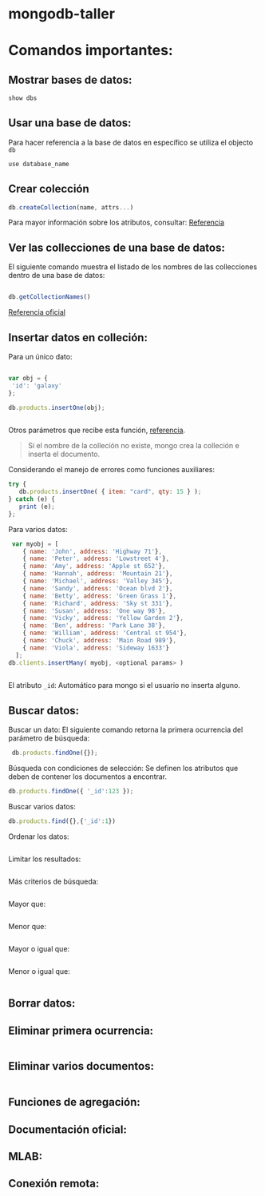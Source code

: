 # mongodb-taller

# Comandos importantes:
## Mostrar bases de datos: 
```javascript
show dbs
```
## Usar una base de datos: 

Para hacer referencia a la base de datos en específico se utiliza el objecto ` db `

```javascript
use database_name
```

## Crear colección
```javascript
db.createCollection(name, attrs...)
```
Para mayor información sobre los atributos, consultar: [Referencia](https://docs.mongodb.com/manual/reference/method/db.createCollection/)

## Ver las collecciones de una base de datos:

El siguiente comando muestra el listado de los nombres de las collecciones dentro de una base de datos:

```javascript

db.getCollectionNames()

```

[Referencia oficial](https://docs.mongodb.com/manual/reference/method/db.getCollectionNames/)

## Insertar datos en colleción:

Para un único dato:

```javascript

var obj = {
 'id': 'galaxy'
};

db.products.insertOne(obj);
       
```
Otros parámetros que recibe esta función, [referencia](https://docs.mongodb.com/manual/reference/method/db.collection.insertOne/).


> Si el nombre de la colleción no existe, mongo crea la colleción e inserta el documento.  
 



Considerando el manejo de errores como funciones auxiliares:

```javascript
try {
   db.products.insertOne( { item: "card", qty: 15 } );
} catch (e) {
   print (e);
};


```


Para varios datos:

```javascript
 var myobj = [
    { name: 'John', address: 'Highway 71'},
    { name: 'Peter', address: 'Lowstreet 4'},
    { name: 'Amy', address: 'Apple st 652'},
    { name: 'Hannah', address: 'Mountain 21'},
    { name: 'Michael', address: 'Valley 345'},
    { name: 'Sandy', address: 'Ocean blvd 2'},
    { name: 'Betty', address: 'Green Grass 1'},
    { name: 'Richard', address: 'Sky st 331'},
    { name: 'Susan', address: 'One way 98'},
    { name: 'Vicky', address: 'Yellow Garden 2'},
    { name: 'Ben', address: 'Park Lane 38'},
    { name: 'William', address: 'Central st 954'},
    { name: 'Chuck', address: 'Main Road 989'},
    { name: 'Viola', address: 'Sideway 1633'}
  ];
db.clients.insertMany( myobj, <optional params> ) 
        


```

El atributo `_id`: Automático para mongo si el usuario no inserta alguno.

## Buscar datos:
 Buscar un dato: El siguiente comando retorna la primera ocurrencia del parámetro de búsqueda:
 
 ```javascript
  db.products.findOne({});
 ```
 
 Búsqueda con condiciones de selección:
 Se definen los atributos que deben de contener los documentos a encontrar.
  ```javascript
  db.products.findOne({ '_id':123 });
 ```
 Buscar varios datos:
 
 ```javascript
 db.products.find({},{'_id':1})
 
 ```
 
 Ordenar los datos:
 
 ```javascript
 
 ```
 
 Limitar los resultados:
  ```javascript
 
 ```
 
 Más criterios de búsqueda:
  ```javascript
 
 ```
 
 Mayor que:
  ```javascript
 
 ```
 Menor que:
  ```javascript
 
 ```
 
 Mayor o igual que:
  ```javascript
 
 ```
 
 Menor o igual que:
  ```javascript
 
 ```
 
 
 
## Borrar datos:

## Eliminar primera ocurrencia:

```javascript

```

## Eliminar varios documentos:


```javascript

```

## Funciones de agregación:
 
 
## Documentación oficial:

## MLAB:

## Conexión remota:
